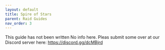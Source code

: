 ```yaml
---
layout: default
title: Spire of Stars
parent: Raid Guides
nav_order: 3
---
```


This guide has not been written
No info here. Pleas submit some over at our Discord server here: https://discord.gg/dcMBjrd

